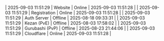 | 2025-09-03 11:51:29 | Website | Online | 2025-09-03 11:51:28 |
| 2025-09-03 11:51:29 | Registration | Online | 2025-09-03 11:51:28 |
| 2025-09-03 11:51:29 | Auth Server | Offline | 2025-08-18 09:33:31 |
| 2025-09-03 11:51:29 | Kezan (PvE) | Offline | 2025-08-03 17:58:02 |
| 2025-09-03 11:51:29 | Gurubashi (PvP) | Offline | 2025-08-23 21:44:06 |
| 2025-09-03 11:51:29 | Cloudflare | Online | 2025-09-03 11:51:28 |
